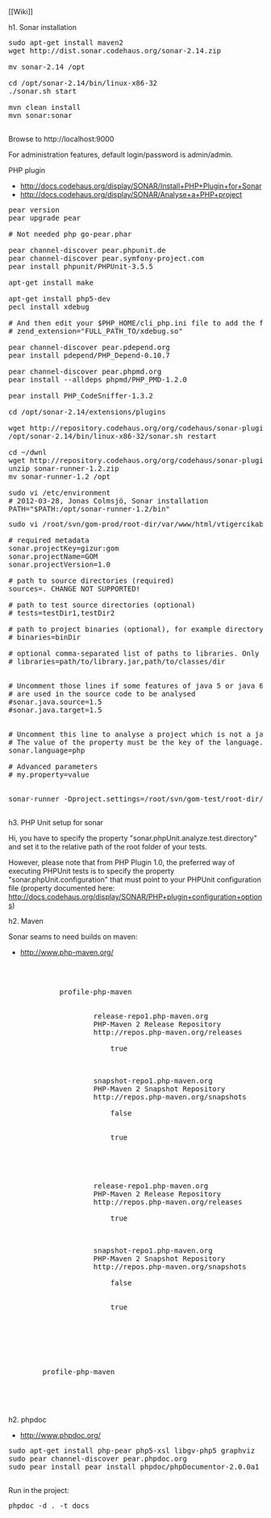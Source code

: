 [[Wiki]]

h1. Sonar installation


<pre>
sudo apt-get install maven2
wget http://dist.sonar.codehaus.org/sonar-2.14.zip

mv sonar-2.14 /opt

cd /opt/sonar-2.14/bin/linux-x86-32
./sonar.sh start

mvn clean install 
mvn sonar:sonar

</pre>

Browse to http://localhost:9000

For administration features, default login/password is admin/admin.

PHP plugin
* http://docs.codehaus.org/display/SONAR/Install+PHP+Plugin+for+Sonar
* http://docs.codehaus.org/display/SONAR/Analyse+a+PHP+project

<pre>
pear version
pear upgrade pear

# Not needed php go-pear.phar

pear channel-discover pear.phpunit.de
pear channel-discover pear.symfony-project.com
pear install phpunit/PHPUnit-3.5.5

apt-get install make
 
apt-get install php5-dev
pecl install xdebug

# And then edit your $PHP_HOME/cli_php.ini file to add the following line:
# zend_extension="FULL_PATH_TO/xdebug.so"

pear channel-discover pear.pdepend.org
pear install pdepend/PHP_Depend-0.10.7

pear channel-discover pear.phpmd.org
pear install --alldeps phpmd/PHP_PMD-1.2.0

pear install PHP_CodeSniffer-1.3.2

cd /opt/sonar-2.14/extensions/plugins

wget http://repository.codehaus.org/org/codehaus/sonar-plugins/php/sonar-php-plugin/1.0/sonar-php-plugin-1.0.jar
/opt/sonar-2.14/bin/linux-x86-32/sonar.sh restart

cd ~/dwnl
wget http://repository.codehaus.org/org/codehaus/sonar-plugins/sonar-runner/1.2/sonar-runner-1.2.zip
unzip sonar-runner-1.2.zip
mv sonar-runner-1.2 /opt

sudo vi /etc/environment
# 2012-03-28, Jonas Colmsjö, Sonar installation
PATH="$PATH:/opt/sonar-runner-1.2/bin"
</pre>



<pre>
sudo vi /root/svn/gom-prod/root-dir/var/www/html/vtigercikab/sonar-project.properties

# required metadata
sonar.projectKey=gizur:gom
sonar.projectName=GOM
sonar.projectVersion=1.0
 
# path to source directories (required)
sources=. CHANGE NOT SUPPORTED!
 
# path to test source directories (optional)
# tests=testDir1,testDir2
 
# path to project binaries (optional), for example directory of Java bytecode
# binaries=binDir
 
# optional comma-separated list of paths to libraries. Only path to JAR file and path to directory of classes are supported.
# libraries=path/to/library.jar,path/to/classes/dir
 
 
# Uncomment those lines if some features of java 5 or java 6 like annotations, enum, ... 
# are used in the source code to be analysed
#sonar.java.source=1.5
#sonar.java.target=1.5
 
 
# Uncomment this line to analyse a project which is not a java project. 
# The value of the property must be the key of the language.
sonar.language=php
 
# Advanced parameters
# my.property=value


sonar-runner -Dproject.settings=/root/svn/gom-test/root-dir/var/www/html/vtigertest/sonar-project.properties

</pre>


h3. PHP Unit setup for sonar

Hi, you have to specify the property "sonar.phpUnit.analyze.test.directory" and set it to the relative path of the root folder of your tests.

However, please note that from PHP Plugin 1.0, the preferred way of executing PHPUnit tests is to specify the property "sonar.phpUnit.configuration" that must point to your PHPUnit configuration file (property documented here: http://docs.codehaus.org/display/SONAR/PHP+plugin+configuration+options)




h2. Maven


Sonar seams to need builds on maven:
* http://www.php-maven.org/

<pre>
<settings>
	<profiles>
		<profile>
			<id>profile-php-maven</id>
			<pluginRepositories>
				<pluginRepository>
					<id>release-repo1.php-maven.org</id>
					<name>PHP-Maven 2 Release Repository</name>
					<url>http://repos.php-maven.org/releases</url>
					<releases>
						<enabled>true</enabled>
					</releases>
				</pluginRepository>
				<pluginRepository>
					<id>snapshot-repo1.php-maven.org</id>
					<name>PHP-Maven 2 Snapshot Repository</name>
					<url>http://repos.php-maven.org/snapshots</url>
					<releases>
						<enabled>false</enabled>
					</releases>
					<snapshots>
						<enabled>true</enabled>
					</snapshots>
				</pluginRepository>
			</pluginRepositories>
			<repositories>
				<repository>
					<id>release-repo1.php-maven.org</id>
					<name>PHP-Maven 2 Release Repository</name>
					<url>http://repos.php-maven.org/releases</url>
					<releases>
						<enabled>true</enabled>
					</releases>
				</repository>
				<repository>
					<id>snapshot-repo1.php-maven.org</id>
					<name>PHP-Maven 2 Snapshot Repository</name>
					<url>http://repos.php-maven.org/snapshots</url>
					<releases>
						<enabled>false</enabled>
					</releases>
					<snapshots>
						<enabled>true</enabled>
					</snapshots>
				</repository>
			</repositories>
		</profile>
	</profiles>

	<activeProfiles>
		<activeProfile>profile-php-maven</activeProfile>
	</activeProfiles>
</settings>


</pre>



h2. phpdoc


* http://www.phpdoc.org/

<pre>
sudo apt-get install php-pear php5-xsl libgv-php5 graphviz
sudo pear channel-discover pear.phpdoc.org
sudo pear install pear install phpdoc/phpDocumentor-2.0.0a1

</pre>


Run in the project:
<pre>
phpdoc -d . -t docs
</pre>